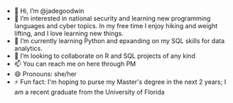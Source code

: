 - 👋 Hi, I’m @jadegoodwin
- 👀 I’m interested in national security and learning new programming languages and cyber topics. In my free time I enjoy hiking and weight lifting, and I love learning new things. 
- 🌱 I’m currently learning Python and epxanding on my SQL skills for data analytics. 
- 💞️ I’m looking to collaborate on R and SQL projects of any kind
- 📫 You can reach me on here through PM
- 😄 Pronouns: she/her
- ⚡ Fun fact: I'm hoping to purse my Master's degree in the next 2 years; I am a recent graduate from the University of Florida

<!---
jadegoodwin/jadegoodwin is a ✨ special ✨ repository because its `README.md` (this file) appears on your GitHub profile.
You can click the Preview link to take a look at your changes.
--->
